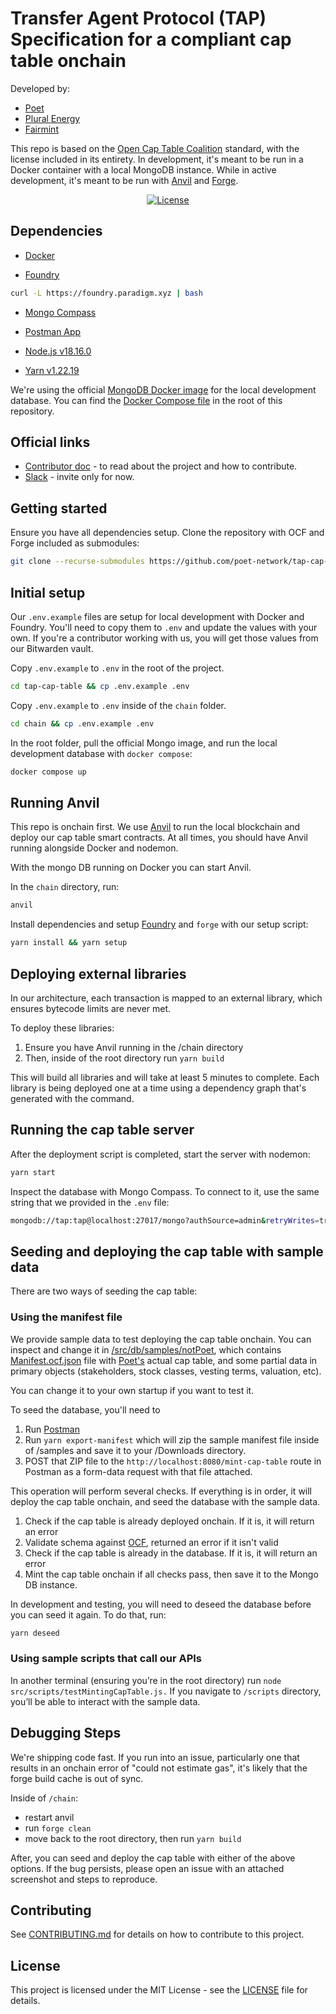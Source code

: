 # Transfer Agent Protocol (TAP) Specification for a compliant cap table onchain

Developed by:

- [Poet](https://poet.network/)
- [Plural Energy](https://www.pluralenergy.co/)
- [Fairmint](https://www.fairmint.com/)

This repo is based on the [Open Cap Table Coalition](https://github.com/Open-Cap-Table-Coalition/Open-Cap-Format-OCF) standard, with the license included in its entirety. In development, it's meant to be run in a Docker container with a local MongoDB instance. While in active development, it's meant to be run with [Anvil](https://book.getfoundry.sh/anvil/) and [Forge](https://book.getfoundry.sh/forge/).

<div align="center">
  <a href="https://github.com/poet-network/tap-cap-table/blob/main/LICENSE">
    <img alt="License" src="https://img.shields.io/github/license/poet-network/tap-cap-table">
  </a>
</div>

## Dependencies

- [Docker](https://docs.docker.com/get-docker/)

- [Foundry](https://getfoundry.sh/)

```sh
curl -L https://foundry.paradigm.xyz | bash
```

- [Mongo Compass](https://www.mongodb.com/try/download/compass)

- [Postman App](https://www.postman.com/downloads/)

- [Node.js v18.16.0](https://nodejs.org/en/download/)

- [Yarn v1.22.19](https://classic.yarnpkg.com/en/docs/install/#mac-stable)

We're using the official [MongoDB Docker image](https://hub.docker.com/_/mongo) for the local development database. You can find the [Docker Compose file](./docker-compose.yml) in the root of this repository.

## Official links

- [Contributor doc](https://coda.io/d/_drhpwRhDok-/Transfer-Agent-Protocol_sua17) - to read about the project and how to contribute.
- [Slack](https://transferagentprotocol.slack.com/) - invite only for now.

## Getting started

Ensure you have all dependencies setup. Clone the repository with OCF and Forge included as submodules:

```sh
git clone --recurse-submodules https://github.com/poet-network/tap-cap-table.git
```

## Initial setup

Our `.env.example` files are setup for local development with Docker and Foundry. You'll need to copy them to `.env` and update the values with your own. If you're a contributor working with us, you will get those values from our Bitwarden vault.

Copy `.env.example` to `.env` in the root of the project.

```sh
cd tap-cap-table && cp .env.example .env
```

Copy `.env.example` to `.env` inside of the `chain` folder.

```sh
cd chain && cp .env.example .env
```

In the root folder, pull the official Mongo image, and run the local development database with `docker compose`:

```sh
docker compose up
```

## Running Anvil

This repo is onchain first. We use [Anvil](https://book.getfoundry.sh/anvil/) to run the local blockchain and deploy our cap table smart contracts. At all times, you should have Anvil running alongside Docker and nodemon.

With the mongo DB running on Docker you can start Anvil.

In the `chain` directory, run:

```sh
anvil
```

Install dependencies and setup [Foundry](https://book.getfoundry.sh/) and `forge` with our setup script:

```sh
yarn install && yarn setup
```

## Deploying external libraries

In our architecture, each transaction is mapped to an external library, which ensures bytecode limits are never met.

To deploy these libraries:

1. Ensure you have Anvil running in the /chain directory
2. Then, inside of the root directory run `yarn build`

This will build all libraries and will take at least 5 minutes to complete. Each library is being deployed one at a time using a dependency graph that's generated with the command.


## Running the cap table server

After the deployment script is completed, start the server with nodemon:

```sh
yarn start
```

Inspect the database with Mongo Compass. To connect to it, use the same string that we provided in the `.env` file:

```sh
mongodb://tap:tap@localhost:27017/mongo?authSource=admin&retryWrites=true&w=majority
```

## Seeding and deploying the cap table with sample data

There are two ways of seeding the cap table:

### Using the manifest file

We provide sample data to test deploying the cap table onchain. You can inspect and change it in [/src/db/samples/notPoet](./src/db/samples/notPoet/), which contains [Manifest.ocf.json](./src/db/samples/notPoet/Manifest.ocf.json) file with [Poet's](https://poet.network) actual cap table, and some partial data in primary objects (stakeholders, stock classes, vesting terms, valuation, etc).

You can change it to your own startup if you want to test it.

To seed the database, you'll need to

1. Run [Postman](https://www.postman.com/downloads/)
2. Run `yarn export-manifest` which will zip the sample manifest file inside of /samples and save it to your /Downloads directory.
3. POST that ZIP file to the `http://localhost:8080/mint-cap-table` route in Postman as a form-data request with that file attached.

This operation will perform several checks. If everything is in order, it will deploy the cap table onchain, and seed the database with the sample data.

1. Check if the cap table is already deployed onchain. If it is, it will return an error
2. Validate schema against [OCF](../ocf/schema/objects/), returned an error if it isn't valid
3. Check if the cap table is already in the database. If it is, it will return an error
4. Mint the cap table onchain if all checks pass, then save it to the Mongo DB instance.

In development and testing, you will need to deseed the database before you can seed it again. To do that, run:

```sh
yarn deseed
```

### Using sample scripts that call our APIs

In another terminal (ensuring you’re in the root directory) run `node src/scripts/testMintingCapTable.js.` If you navigate to `/scripts` directory, you’ll be able to interact with the sample data.

## Debugging Steps

We're shipping code fast. If you run into an issue, particularly one that results in an onchain error of "could not estimate gas", it's likely that the forge build cache is out of sync.

Inside of `/chain`:

- restart anvil
- run `forge clean`
- move back to the root directory, then run `yarn build`

After, you can seed and deploy the cap table with either of the above options. If the bug persists, please open an issue with an attached screenshot and steps to reproduce.

## Contributing

See [CONTRIBUTING.md](./CONTRIBUTING.md) for details on how to contribute to this project.

## License

This project is licensed under the MIT License - see the [LICENSE](LICENSE) file for details.